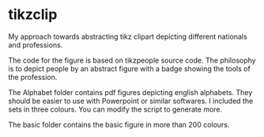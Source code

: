 # tikzclip
My approach towards abstracting tikz clipart depicting different nationals and professions. 

The code for the figure is based on tikzpeople source code. The philosophy is to depict people by an abstract figure with a badge showing the tools of the profession.


The Alphabet folder contains pdf figures depicting english alphabets. They should be easier to use with Powerpoint or similar softwares. I included the sets in three colours. You can modify the script to generate more.

The basic folder contains the basic figure in more than 200 colours.
